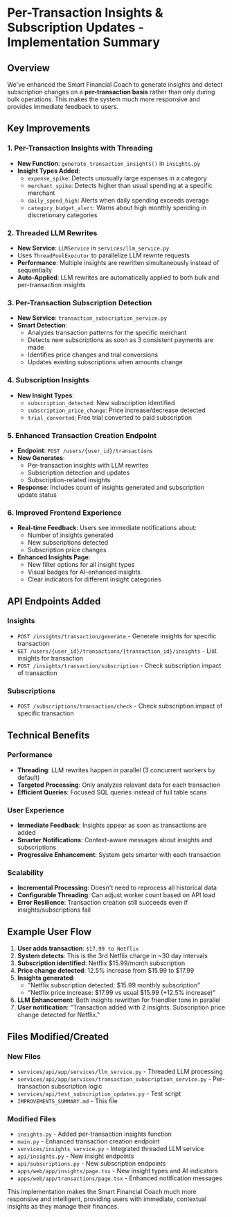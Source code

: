 # Per-Transaction Insights & Subscription Updates - Implementation Summary

## Overview

We've enhanced the Smart Financial Coach to generate insights and detect subscription changes on a **per-transaction basis** rather than only during bulk operations. This makes the system much more responsive and provides immediate feedback to users.

## Key Improvements

### 1. **Per-Transaction Insights with Threading**

- **New Function**: `generate_transaction_insights()` in `insights.py`
- **Insight Types Added**:
  - `expense_spike`: Detects unusually large expenses in a category
  - `merchant_spike`: Detects higher than usual spending at a specific merchant
  - `daily_spend_high`: Alerts when daily spending exceeds average
  - `category_budget_alert`: Warns about high monthly spending in discretionary categories

### 2. **Threaded LLM Rewrites**

- **New Service**: `LLMService` in `services/llm_service.py`
- Uses `ThreadPoolExecutor` to parallelize LLM rewrite requests
- **Performance**: Multiple insights are rewritten simultaneously instead of sequentially
- **Auto-Applied**: LLM rewrites are automatically applied to both bulk and per-transaction insights

### 3. **Per-Transaction Subscription Detection**

- **New Service**: `transaction_subscription_service.py`
- **Smart Detection**:
  - Analyzes transaction patterns for the specific merchant
  - Detects new subscriptions as soon as 3 consistent payments are made
  - Identifies price changes and trial conversions
  - Updates existing subscriptions when amounts change

### 4. **Subscription Insights**

- **New Insight Types**:
  - `subscription_detected`: New subscription identified
  - `subscription_price_change`: Price increase/decrease detected
  - `trial_converted`: Free trial converted to paid subscription

### 5. **Enhanced Transaction Creation Endpoint**

- **Endpoint**: `POST /users/{user_id}/transactions`
- **Now Generates**:
  - Per-transaction insights with LLM rewrites
  - Subscription detection and updates
  - Subscription-related insights
- **Response**: Includes count of insights generated and subscription update status

### 6. **Improved Frontend Experience**

- **Real-time Feedback**: Users see immediate notifications about:
  - Number of insights generated
  - New subscriptions detected
  - Subscription price changes
- **Enhanced Insights Page**:
  - New filter options for all insight types
  - Visual badges for AI-enhanced insights
  - Clear indicators for different insight categories

## API Endpoints Added

### Insights

- `POST /insights/transaction/generate` - Generate insights for specific transaction
- `GET /users/{user_id}/transactions/{transaction_id}/insights` - List insights for transaction
- `POST /insights/transaction/subscription` - Check subscription impact of transaction

### Subscriptions

- `POST /subscriptions/transaction/check` - Check subscription impact of specific transaction

## Technical Benefits

### Performance

- **Threading**: LLM rewrites happen in parallel (3 concurrent workers by default)
- **Targeted Processing**: Only analyzes relevant data for each transaction
- **Efficient Queries**: Focused SQL queries instead of full table scans

### User Experience

- **Immediate Feedback**: Insights appear as soon as transactions are added
- **Smarter Notifications**: Context-aware messages about insights and subscriptions
- **Progressive Enhancement**: System gets smarter with each transaction

### Scalability

- **Incremental Processing**: Doesn't need to reprocess all historical data
- **Configurable Threading**: Can adjust worker count based on API load
- **Error Resilience**: Transaction creation still succeeds even if insights/subscriptions fail

## Example User Flow

1. **User adds transaction**: `$17.99 to Netflix`
2. **System detects**: This is the 3rd Netflix charge in ~30 day intervals
3. **Subscription identified**: Netflix $15.99/month subscription
4. **Price change detected**: 12.5% increase from $15.99 to $17.99
5. **Insights generated**:
   - "Netflix subscription detected: $15.99 monthly subscription"
   - "Netflix price increase: $17.99 vs usual $15.99 (+12.5% increase)"
6. **LLM Enhancement**: Both insights rewritten for friendlier tone in parallel
7. **User notification**: "Transaction added with 2 insights. Subscription price change detected for Netflix."

## Files Modified/Created

### New Files

- `services/api/app/services/llm_service.py` - Threaded LLM processing
- `services/api/app/services/transaction_subscription_service.py` - Per-transaction subscription logic
- `services/api/test_subscription_updates.py` - Test script
- `IMPROVEMENTS_SUMMARY.md` - This file

### Modified Files

- `insights.py` - Added per-transaction insights function
- `main.py` - Enhanced transaction creation endpoint
- `services/insights_service.py` - Integrated threaded LLM service
- `api/insights.py` - New insight endpoints
- `api/subscriptions.py` - New subscription endpoints
- `apps/web/app/insights/page.tsx` - New insight types and AI indicators
- `apps/web/app/transactions/page.tsx` - Enhanced notification messages

This implementation makes the Smart Financial Coach much more responsive and intelligent, providing users with immediate, contextual insights as they manage their finances.
